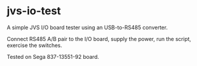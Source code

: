 # jvs-io-test

A simple JVS I/O board tester using an USB-to-RS485 converter.

Connect RS485 A/B pair to the I/O board, supply the power, run the script, exercise the switches.

Tested on Sega 837-13551-92 board.
